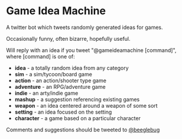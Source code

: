 # Game Idea Machine
A twitter bot which tweets randomly generated ideas for games.

Occasionally funny, often bizarre, hopefully useful.

Will reply with an idea if you tweet "@gameideamachine [command]", where [command] is one of:

* __idea__ - a totally random idea from any category
* __sim__ - a sim/tycoon/board game
* __action__ - an action/shooter type game
* __adventure__ - an RPG/adventure game
* __indie__ - an arty/indie game
* __mashup__ - a suggestion referencing existing games
* __weapon__ - an idea centered around a weapon of some sort
* __setting__ - an idea focused on the setting
* __character__ - a game based on a particular character

Comments and suggestions should be tweeted to [@beeglebug](http://twitter.com/beeglebug)

